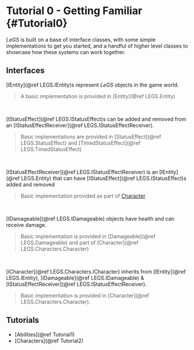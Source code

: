 # Tutorial 0 - Getting Familiar {#Tutorial0}

*LeGS* is built on a base of interface classes, with some simple implementations to get you started, and a handful of higher level classes
to showcase how these systems can work together.

## Interfaces

[IEntity](@ref LEGS.IEntity)s represent *LeGS* objects in the game world.

> A basic implementation is provided in [Entity](@ref LEGS.Entity)

<br>

[IStatusEffect](@ref LEGS.IStatusEffect)s can be added and removed from an [IStatusEffectReceiver](@ref LEGS.IStatusEffectReceiver).

> Basic implementations are provided in [StatusEffect](@ref LEGS.StatusEffect) and [TimedStatusEffect](@ref LEGS.TimedStatusEffect)

<br>

[IStatusEffectReceiver](@ref LEGS.IStatusEffectReceiver) is an [IEntity](@ref LEGS.Entity) that can have [IStatusEffect](@ref LEGS.IStatusEffect)s added and removed

> Basic implementation provided as part of [Character](LEGS.Characters.Character)

<br>

[IDamageable](@ref LEGS.IDamageable) objects have health and can receive damage.

> Basic implementation is provided in [Damageable](@ref LEGS.Damageable) and part of [Character](@ref LEGS.Characters.Character)

<br>

[ICharacter](@ref LEGS.Characters.ICharacter) inherits from [IEntity](@ref LEGS.IEntity), [IDamageable](@ref LEGS.IDamageable) & [IStatusEffectReceiver](@ref LEGS.IStatusEffectReceiver).

> Basic implementation is provided in [Character](@ref LEGS.Characters.Character).

## Tutorials
 - [Abilities](@ref Tutorial1)
 - [Characters](@ref Tutorial2)